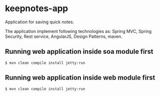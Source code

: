 # keepnotes-app
Application for saving quick notes.

The application implement following technologies as: Spring MVC, Spring Security, Rest service, AngularJS, Design Patterns, maven.

## Running web application inside soa module first
```
$ mvn clean compile install jetty:run
```
## Running web application inside web module first
```
$ mvn clean compile install jetty:run
```
